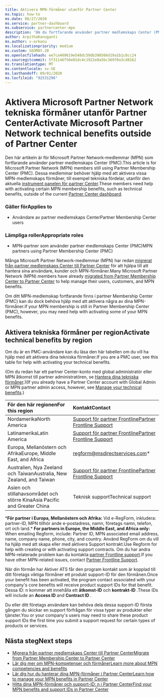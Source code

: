 ```yaml
---
title: Aktivera MPN-förmåner utanför Partner Center
ms.topic: how-to
ms.date: 08/27/2020
ms.service: partner-dashboard
ms.subservice: partnercenter-mpn
description: 'Om du fortfarande använder partner medlemskaps Center (PMC) kan du läsa om vilka du kan kontakta för att aktivera dina MPN tekniska support-förmåner och ge support-ID: n.'
author: ArpithaKanuganti
ms.author: v-arkanu
ms.localizationpriority: medium
ms.custom: SEOMAY.20
ms.openlocfilehash: ee7ca469619e548dc59db390566d19a1b1c8cc24
ms.sourcegitcommit: 5f31146f50e01dc4c1922e0a5bc369f0a3cd8162
ms.translationtype: MT
ms.contentlocale: sv-SE
ms.lasthandoff: 09/01/2020
ms.locfileid: "92531296"
---
```

# <a name="activate-microsoft-partner-network-technical-benefits-outside-of-partner-center"></a><span data-ttu-id="c7e30-103">Aktivera Microsoft Partner Network tekniska förmåner utanför Partner Center</span><span class="sxs-lookup"><span data-stu-id="c7e30-103">Activate Microsoft Partner Network technical benefits outside of Partner Center</span></span>

<span data-ttu-id="c7e30-104">Den här artikeln är för Microsoft Partner Network-medlemmar (MPN) som fortfarande använder partner medlemskaps Center (PMC).</span><span class="sxs-lookup"><span data-stu-id="c7e30-104">This article is for Microsoft Partner Network (MPN) members still using Partner Membership Center (PMC).</span></span> <span data-ttu-id="c7e30-105">Dessa medlemmar behöver hjälp med att aktivera vissa MPN-medlemskaps förmåner, till exempel tekniska fördelar, utanför den aktuella [instrument panelen för partner Center](https://partner.microsoft.com/dashboard).</span><span class="sxs-lookup"><span data-stu-id="c7e30-105">These members need help with activating certain MPN membership benefits, such as technical benefits, outside of the current [Partner Center dashboard](https://partner.microsoft.com/dashboard).</span></span>

### <a name="applies-to"></a><span data-ttu-id="c7e30-106">Gäller för</span><span class="sxs-lookup"><span data-stu-id="c7e30-106">Applies to</span></span>

- <span data-ttu-id="c7e30-107">Användare av partner medlemskaps Center</span><span class="sxs-lookup"><span data-stu-id="c7e30-107">Partner Membership Center users</span></span>

### <a name="appropriate-roles"></a><span data-ttu-id="c7e30-108">Lämpliga roller</span><span class="sxs-lookup"><span data-stu-id="c7e30-108">Appropriate roles</span></span>

- <span data-ttu-id="c7e30-109">MPN-partner som använder partner medlemskaps Center (PMC)</span><span class="sxs-lookup"><span data-stu-id="c7e30-109">MPN partners using Partner Membership Center (PMC)</span></span>

<span data-ttu-id="c7e30-110">Många Microsoft Partner Network-medlemmar (MPN) har redan [migrerat från partner medlemskaps Center till Partner Center](prepare-pmc-pc-migration.md) för att hjälpa till att hantera sina användare, kunder och MPN-förmåner.</span><span class="sxs-lookup"><span data-stu-id="c7e30-110">Many Microsoft Partner Network (MPN) members have already [migrated from Partner Membership Center to Partner Center](prepare-pmc-pc-migration.md) to help manage their users, customers, and MPN benefits.</span></span>

<span data-ttu-id="c7e30-111">Om ditt MPN-medlemskap fortfarande finns i partner Membership Center (PMC) kan du dock behöva hjälp med att aktivera några av dina MPN-förmåner.</span><span class="sxs-lookup"><span data-stu-id="c7e30-111">If your MPN membership is still in Partner Membership Center (PMC), however, you may need help with activating some of your MPN benefits.</span></span>

## <a name="activate-technical-benefits-by-region"></a><span data-ttu-id="c7e30-112">Aktivera tekniska förmåner per region</span><span class="sxs-lookup"><span data-stu-id="c7e30-112">Activate technical benefits by region</span></span>

<span data-ttu-id="c7e30-113">Om du är en PMC-användare kan du läsa den här tabellen om du vill ha hjälp med att aktivera dina tekniska förmåner.</span><span class="sxs-lookup"><span data-stu-id="c7e30-113">If you are a PMC user, see this table for help with activating your technical benefits.</span></span>

<span data-ttu-id="c7e30-114">(Om du redan har ett partner Center-konto med global administratör eller MPN åtkomst till partner administratören, se [Hantera dina tekniska förmåner](manage-your-partner-network-benefits.md#manage-technical-benefits).)</span><span class="sxs-lookup"><span data-stu-id="c7e30-114">(If you already have a Partner Center account with Global Admin or MPN partner admin access, however, see [Manage your technical benefits](manage-your-partner-network-benefits.md#manage-technical-benefits).)</span></span>

|<span data-ttu-id="c7e30-115">För den här regionen</span><span class="sxs-lookup"><span data-stu-id="c7e30-115">For this region</span></span>  | <span data-ttu-id="c7e30-116">Kontakt</span><span class="sxs-lookup"><span data-stu-id="c7e30-116">Contact</span></span> |
|:--------|:------------|
|<span data-ttu-id="c7e30-117">Nordamerika</span><span class="sxs-lookup"><span data-stu-id="c7e30-117">North America</span></span>  | [<span data-ttu-id="c7e30-118">Support för partner Frontline</span><span class="sxs-lookup"><span data-stu-id="c7e30-118">Partner Frontline Support</span></span>](https://partner.microsoft.com/support?issueid=300-0042)  |
|<span data-ttu-id="c7e30-119">Latinamerika</span><span class="sxs-lookup"><span data-stu-id="c7e30-119">Latin America</span></span>  | [<span data-ttu-id="c7e30-120">Support för partner Frontline</span><span class="sxs-lookup"><span data-stu-id="c7e30-120">Partner Frontline Support</span></span>](https://partner.microsoft.com/support?issueid=300-0042)  |
|<span data-ttu-id="c7e30-121">Europa, Mellanöstern och Afrika</span><span class="sxs-lookup"><span data-stu-id="c7e30-121">Europe, Middle East, and Africa</span></span>  | [regform@msdirectservices.com](mailto:regform@msdirectservices.com)*  |
|<span data-ttu-id="c7e30-122">Australien, Nya Zeeland och Taiwan</span><span class="sxs-lookup"><span data-stu-id="c7e30-122">Australia, New Zealand, and Taiwan</span></span>  | [<span data-ttu-id="c7e30-123">Support för partner Frontline</span><span class="sxs-lookup"><span data-stu-id="c7e30-123">Partner Frontline Support</span></span>](https://partner.microsoft.com/support?issueid=300-0042)  |
|<span data-ttu-id="c7e30-124">Asien och stillahavsområdet och större Kina</span><span class="sxs-lookup"><span data-stu-id="c7e30-124">Asia Pacific and Greater China</span></span>  | <span data-ttu-id="c7e30-125">Teknisk support</span><span class="sxs-lookup"><span data-stu-id="c7e30-125">Technical support</span></span>  |

<span data-ttu-id="c7e30-126">\***För partner i Europa, Mellanöstern och Afrika:** Vid e-RegForm, inkludera: partner-ID, MPN tillhör ande e-postadress, namn, företags namn, telefon, ort och land.</span><span class="sxs-lookup"><span data-stu-id="c7e30-126">\* **For partners in Europe, the Middle East, and Africa only:** When emailing Regform, include: Partner ID, MPN associated email address, name, company name, phone, city, and country.</span></span> <span data-ttu-id="c7e30-127">Använd RegForm om du vill ha hjälp med att skapa eller med aktivera Support kontrakt.</span><span class="sxs-lookup"><span data-stu-id="c7e30-127">Use Regform for help with creating or with activating support contracts.</span></span> <span data-ttu-id="c7e30-128">Om du har andra MPN-relaterade problem kan du kontakta [partner Frontline support](https://partner.microsoft.com/support?issueid=300-0042).</span><span class="sxs-lookup"><span data-stu-id="c7e30-128">If you have other MPN-related issues, contact [Partner Frontline Support](https://partner.microsoft.com/support?issueid=300-0042).</span></span>

<span data-ttu-id="c7e30-129">När din förmån har Aktiver ATS får den program kontakt som är kopplad till ditt företags viktiga förmåner ett produkt support-ID för den förmånen.</span><span class="sxs-lookup"><span data-stu-id="c7e30-129">Once your benefit has been activated, the program contact associated with your company's core benefits will receive product support IDs for that benefit.</span></span> <span data-ttu-id="c7e30-130">Dessa ID: n kommer att innehålla ett **åtkomst-ID** och **kontrakt-ID** .</span><span class="sxs-lookup"><span data-stu-id="c7e30-130">These IDs will include an **Access ID** and **Contract ID** .</span></span> 

<span data-ttu-id="c7e30-131">Du eller ditt företags användare kan behöva dela dessa support-ID första gången du skickar en support förfrågan för vissa typer av produkter eller tjänster.</span><span class="sxs-lookup"><span data-stu-id="c7e30-131">You or your company's users may need to share these product support IDs the first time you submit a support request for certain types of products or services.</span></span>

## <a name="next-steps"></a><span data-ttu-id="c7e30-132">Nästa steg</span><span class="sxs-lookup"><span data-stu-id="c7e30-132">Next steps</span></span>

- [<span data-ttu-id="c7e30-133">Migrera från partner medlemskaps Center till Partner Center</span><span class="sxs-lookup"><span data-stu-id="c7e30-133">Migrate from Partner Membership Center to Partner Center</span></span>](prepare-pmc-pc-migration.md)
- [<span data-ttu-id="c7e30-134">Lär dig mer om MPN-kompetenser och förmåner</span><span class="sxs-lookup"><span data-stu-id="c7e30-134">Learn more about MPN competencies and benefits</span></span>](learn-about-competencies.md)
- [<span data-ttu-id="c7e30-135">Lär dig hur du hanterar dina MPN-förmåner i Partner Center</span><span class="sxs-lookup"><span data-stu-id="c7e30-135">Learn how to manage your MPN benefits in Partner Center</span></span>](manage-your-partner-network-benefits.md)
- [<span data-ttu-id="c7e30-136">Hitta dina MPN-förmåner och support-ID: n i Partner Center</span><span class="sxs-lookup"><span data-stu-id="c7e30-136">Find your MPN benefits and support IDs in Partner Center</span></span>](mpn-find-benefits.md)
